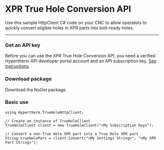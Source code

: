 # XPR True Hole Conversion API

Use this sample HttpClient C# code on your CNC to allow operators to quickly convert eligible holes in XPR parts into bolt-ready holes.

-------------

### Get an API key
Before you can use the XPR True Hole Conversion API, you need a verified Hypertherm API developer portal account and an API subscription key. [See instructions](https://developer.hypertherm.com/get-api-key).

### Download package
Download the NuGet package.

### Basic use
```
using Hypertherm.TrueHoleHttpClient;

// Create an instance of TrueHoleClient
TrueHoleClient client = new TrueHoleClient("<My Subscription Key>");

// Convert a non-True Hole XPR part into a True Hole XPR part
String trueHolePart = client.Convert("<My Settings String>", "<My XPR Part String>");
```





